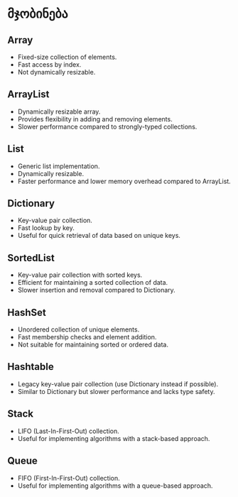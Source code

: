 ﻿# მჯობინება


## Array

- Fixed-size collection of elements.
- Fast access by index.
- Not dynamically resizable.

## ArrayList

- Dynamically resizable array.
- Provides flexibility in adding and removing elements.
- Slower performance compared to strongly-typed collections.

## List

- Generic list implementation.
- Dynamically resizable.
- Faster performance and lower memory overhead compared to ArrayList.

## Dictionary

- Key-value pair collection.
- Fast lookup by key.
- Useful for quick retrieval of data based on unique keys.

## SortedList

- Key-value pair collection with sorted keys.
- Efficient for maintaining a sorted collection of data.
- Slower insertion and removal compared to Dictionary.

## HashSet

- Unordered collection of unique elements.
- Fast membership checks and element addition.
- Not suitable for maintaining sorted or ordered data.

## Hashtable

- Legacy key-value pair collection (use Dictionary instead if possible).
- Similar to Dictionary but slower performance and lacks type safety.

## Stack

- LIFO (Last-In-First-Out) collection.
- Useful for implementing algorithms with a stack-based approach.

## Queue

- FIFO (First-In-First-Out) collection.
- Useful for implementing algorithms with a queue-based approach.
